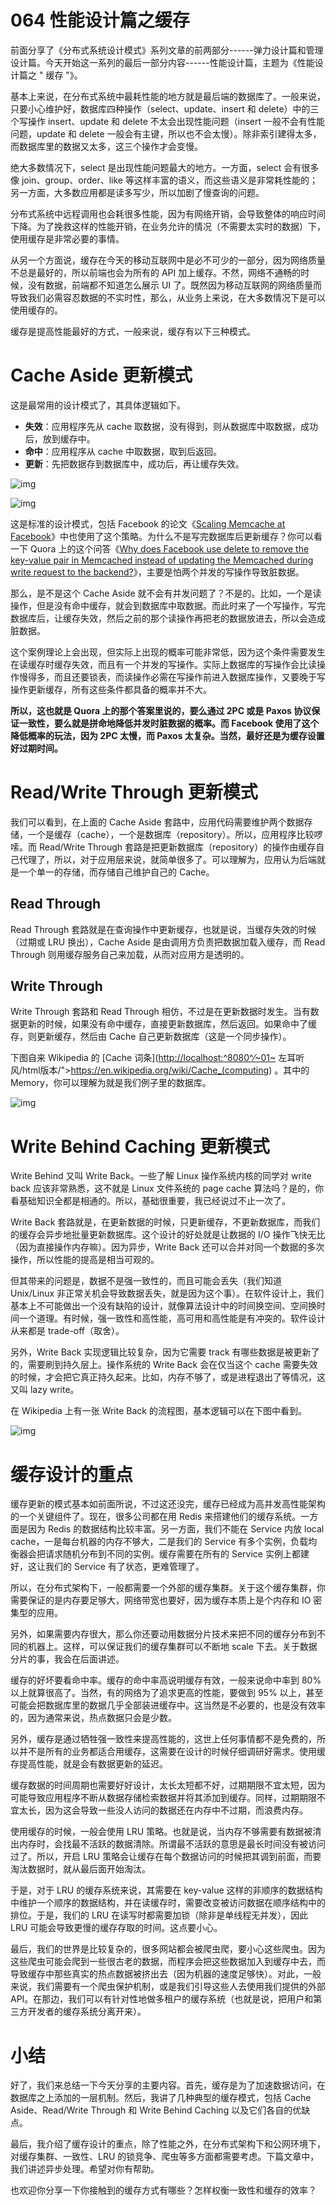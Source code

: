# 064 性能设计篇之缓存

前面分享了《分布式系统设计模式》系列文章的前两部分------弹力设计篇和管理设计篇。今天开始这一系列的最后一部分内容------性能设计篇，主题为《性能设计篇之
" 缓存 "》。

基本上来说，在分布式系统中最耗性能的地方就是最后端的数据库了。一般来说，只要小心维护好，数据库四种操作（select、update、insert
和 delete）中的三个写操作 insert、update 和 delete
不太会出现性能问题（insert 一般不会有性能问题，update 和 delete
一般会有主键，所以也不会太慢）。除非索引建得太多，而数据库里的数据又太多，这三个操作才会变慢。

绝大多数情况下，select 是出现性能问题最大的地方。一方面，select
会有很多像 join、group、order、like
等这样丰富的语义，而这些语义是非常耗性能的；另一方面，大多数应用都是读多写少，所以加剧了慢查询的问题。

分布式系统中远程调用也会耗很多性能，因为有网络开销，会导致整体的响应时间下降。为了挽救这样的性能开销，在业务允许的情况（不需要太实时的数据）下，使用缓存是非常必要的事情。

从另一个方面说，缓存在今天的移动互联网中是必不可少的一部分，因为网络质量不总是最好的，所以前端也会为所有的
API 加上缓存。不然，网络不通畅的时候，没有数据，前端都不知道怎么展示 UI
了。既然因为移动互联网的网络质量而导致我们必需容忍数据的不实时性，那么，从业务上来说，在大多数情况下是可以使用缓存的。

缓存是提高性能最好的方式，一般来说，缓存有以下三种模式。

# Cache Aside 更新模式

这是最常用的设计模式了，其具体逻辑如下。

-   **失效**：应用程序先从 cache
    取数据，没有得到，则从数据库中取数据，成功后，放到缓存中。
-   **命中**：应用程序从 cache 中取数据，取到后返回。
-   **更新**：先把数据存到数据库中，成功后，再让缓存失效。

![img](assets/0a39fbce98c0d43e15b56b0ed09099d4.png)

![img](assets/e0ecbc94d474f7bd0c8eb53dfd8bde94.png)

这是标准的设计模式，包括 Facebook 的论文《[Scaling Memcache at
Facebook](https://www.usenix.org/system/files/conference/nsdi13/nsdi13-final170_update.pdf)》中也使用了这个策略。为什么不是写完数据库后更新缓存？你可以看一下
Quora 上的这个问答《[Why does Facebook use delete to remove the
key-value pair in Memcached instead of updating the Memcached during
write request to the
backend?](https://www.quora.com/Why-does-Facebook-use-delete-to-remove-the-key-value-pair-in-Memcached-instead-of-updating-the-Memcached-during-write-request-to-the-backend)》，主要是怕两个并发的写操作导致脏数据。

那么，是不是这个 Cache Aside
就不会有并发问题了？不是的。比如，一个是读操作，但是没有命中缓存，就会到数据库中取数据。而此时来了一个写操作，写完数据库后，让缓存失效，然后之前的那个读操作再把老的数据放进去，所以会造成脏数据。

这个案例理论上会出现，但实际上出现的概率可能非常低，因为这个条件需要发生在读缓存时缓存失效，而且有一个并发的写操作。实际上数据库的写操作会比读操作慢得多，而且还要锁表，而读操作必需在写操作前进入数据库操作，又要晚于写操作更新缓存，所有这些条件都具备的概率并不大。

**所以，这也就是 Quora 上的那个答案里说的，要么通过 2PC 或是 Paxos
协议保证一致性，要么就是拼命地降低并发时脏数据的概率。而 Facebook
使用了这个降低概率的玩法，因为 2PC 太慢，而 Paxos
太复杂。当然，最好还是为缓存设置好过期时间。**

# Read/Write Through 更新模式

我们可以看到，在上面的 Cache Aside
套路中，应用代码需要维护两个数据存储，一个是缓存（cache），一个是数据库（repository）。所以，应用程序比较啰嗦。而
Read/Write Through
套路是把更新数据库（repository）的操作由缓存自己代理了，所以，对于应用层来说，就简单很多了。可以理解为，应用认为后端就是一个单一的存储，而存储自己维护自己的
Cache。

## Read Through

Read Through
套路就是在查询操作中更新缓存，也就是说，当缓存失效的时候（过期或 LRU
换出），Cache Aside 是由调用方负责把数据加载入缓存，而 Read Through
则用缓存服务自己来加载，从而对应用方是透明的。

## Write Through

Write Through 套路和 Read Through
相仿，不过是在更新数据时发生。当有数据更新的时候，如果没有命中缓存，直接更新数据库，然后返回。如果命中了缓存，则更新缓存，然后由
Cache 自己更新数据库（这是一个同步操作）。

下图自来 Wikipedia 的 \[Cache
词条\]([http://localhost:^8080^⁄~01~](http://localhost:8080/01)
左耳听风/html版本/"\><https://en.wikipedia.org/wiki/Cache_(computing>)
。其中的 Memory，你可以理解为就是我们例子里的数据库。

![img](assets/2ce5afe305e60d98bf3b647ef23f3edd.png)

# Write Behind Caching 更新模式

Write Behind 又叫 Write Back。一些了解 Linux 操作系统内核的同学对 write
back 应该非常熟悉，这不就是 Linux 文件系统的 page cache
算法吗？是的，你看基础知识全都是相通的。所以，基础很重要，我已经说过不止一次了。

Write Back
套路就是，在更新数据的时候，只更新缓存，不更新数据库，而我们的缓存会异步地批量更新数据库。这个设计的好处就是让数据的
I/O 操作飞快无比（因为直接操作内存嘛）。因为异步，Write Back
还可以合并对同一个数据的多次操作，所以性能的提高是相当可观的。

但其带来的问题是，数据不是强一致性的，而且可能会丢失（我们知道
Unix/Linux
非正常关机会导致数据丢失，就是因为这个事）。在软件设计上，我们基本上不可能做出一个没有缺陷的设计，就像算法设计中的时间换空间、空间换时间一个道理。有时候，强一致性和高性能，高可用和高性能是有冲突的。软件设计从来都是
trade-off（取舍）。

另外，Write Back 实现逻辑比较复杂，因为它需要 track
有哪些数据是被更新了的，需要刷到持久层上。操作系统的 Write Back
会在仅当这个 cache
需要失效的时候，才会把它真正持久起来。比如，内存不够了，或是进程退出了等情况，这又叫
lazy write。

在 Wikipedia 上有一张 Write Back 的流程图，基本逻辑可以在下图中看到。

![img](assets/dd7281e669f64165eedbbf228d74d756.png)

# 缓存设计的重点

缓存更新的模式基本如前面所说，不过这还没完，缓存已经成为高并发高性能架构的一个关键组件了。现在，很多公司都在用
Redis 来搭建他们的缓存系统。一方面是因为 Redis
的数据结构比较丰富。另一方面，我们不能在 Service 内放 local
cache，一是每台机器的内存不够大，二是我们的 Service
有多个实例，负载均衡器会把请求随机分布到不同的实例。缓存需要在所有的
Service 实例上都建好，这让我们的 Service 有了状态，更难管理了。

所以，在分布式架构下，一般都需要一个外部的缓存集群。关于这个缓存集群，你需要保证的是内存要足够大，网络带宽也要好，因为缓存本质上是个内存和
IO 密集型的应用。

另外，如果需要内存很大，那么你还要动用数据分片技术来把不同的缓存分布到不同的机器上。这样，可以保证我们的缓存集群可以不断地
scale 下去。关于数据分片的事，我会在后面讲述。

缓存的好坏要看命中率。缓存的命中率高说明缓存有效，一般来说命中率到 80%
以上就算很高了。当然，有的网络为了追求更高的性能，要做到 95%
以上，甚至可能会把数据库里的数据几乎全部装进缓存中。这当然是不必要的，也是没有效率的，因为通常来说，热点数据只会是少数。

另外，缓存是通过牺牲强一致性来提高性能的，这世上任何事情都不是免费的，所以并不是所有的业务都适合用缓存，这需要在设计的时候仔细调研好需求。使用缓存提高性能，就是会有数据更新的延迟。

缓存数据的时间周期也需要好好设计，太长太短都不好，过期期限不宜太短，因为可能导致应用程序不断从数据存储检索数据并将其添加到缓存。同样，过期期限不宜太长，因为这会导致一些没人访问的数据还在内存中不过期，而浪费内存。

使用缓存的时候，一般会使用 LRU
策略。也就是说，当内存不够需要有数据被清出内存时，会找最不活跃的数据清除。所谓最不活跃的意思是最长时间没有被访问过了。所以，开启
LRU
策略会让缓存在每个数据访问的时候把其调到前面，而要淘汰数据时，就从最后面开始淘汰。

于是，对于 LRU 的缓存系统来说，其需要在 key-value
这样的非顺序的数据结构中维护一个顺序的数据结构，并在读缓存时，需要改变被访问数据在顺序结构中的排位。于是，我们的
LRU 在读写时都需要加锁（除非是单线程无并发），因此 LRU
可能会导致更慢的缓存存取的时间。这点要小心。

最后，我们的世界是比较复杂的，很多网站都会被爬虫爬，要小心这些爬虫。因为这些爬虫可能会爬到一些很古老的数据，而程序会把这些数据加入到缓存中去，而导致缓存中那些真实的热点数据被挤出去（因为机器的速度足够快）。对此，一般来说，我们需要有一个爬虫保护机制，或是我们引导这些人去使用我们提供的外部
API。在那边，我们可以有针对性地做多租户的缓存系统（也就是说，把用户和第三方开发者的缓存系统分离开来）。

# 小结

好了，我们来总结一下今天分享的主要内容。首先，缓存是为了加速数据访问，在数据库之上添加的一层机制。然后，我讲了几种典型的缓存模式，包括
Cache Aside、Read/Write Through 和 Write Behind Caching
以及它们各自的优缺点。

最后，我介绍了缓存设计的重点，除了性能之外，在分布式架构下和公网环境下，对缓存集群、一致性、LRU
的锁竞争、爬虫等多方面都需要考虑。下篇文章中，我们讲述异步处理。希望对你有帮助。

也欢迎你分享一下你接触到的缓存方式有哪些？怎样权衡一致性和缓存的效率？

